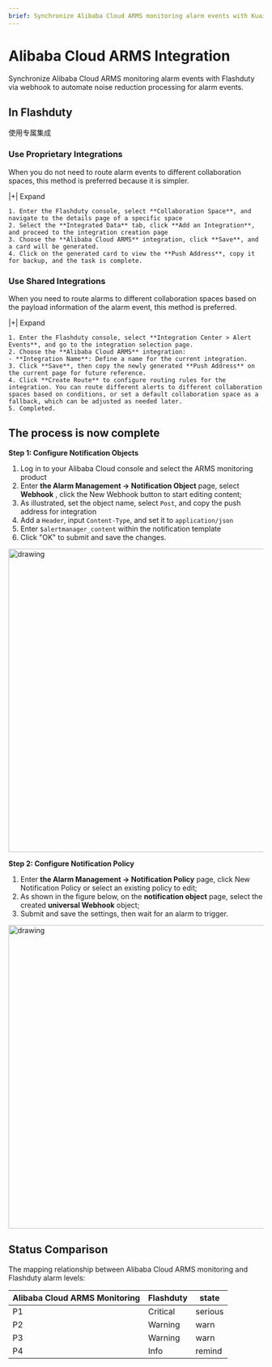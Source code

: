 ```yaml
---
brief: Synchronize Alibaba Cloud ARMS monitoring alarm events with Kuaimao Nebula via webhook to automate noise reduction processing for alarm events
---
```


# Alibaba Cloud ARMS Integration

Synchronize Alibaba Cloud ARMS monitoring alarm events with Flashduty via webhook to automate noise reduction processing for alarm events.

## In Flashduty
使用专属集成

### Use Proprietary Integrations

When you do not need to route alarm events to different collaboration spaces, this method is preferred because it is simpler.

|+| Expand

    1. Enter the Flashduty console, select **Collaboration Space**, and navigate to the details page of a specific space
    2. Select the **Integrated Data** tab, click **Add an Integration**, and proceed to the integration creation page
    3. Choose the **Alibaba Cloud ARMS** integration, click **Save**, and a card will be generated.
    4. Click on the generated card to view the **Push Address**, copy it for backup, and the task is complete.

### Use Shared Integrations

When you need to route alarms to different collaboration spaces based on the payload information of the alarm event, this method is preferred.

|+| Expand

    1. Enter the Flashduty console, select **Integration Center > Alert Events**, and go to the integration selection page.
    2. Choose the **Alibaba Cloud ARMS** integration:
    - **Integration Name**: Define a name for the current integration.
    3. Click **Save**, then copy the newly generated **Push Address** on the current page for future reference.
    4. Click **Create Route** to configure routing rules for the integration. You can route different alerts to different collaboration spaces based on conditions, or set a default collaboration space as a fallback, which can be adjusted as needed later.
    5. Completed.

## The process is now complete
**Step 1: Configure Notification Objects**

1. Log in to your Alibaba Cloud console and select the ARMS monitoring product
2. Enter **the Alarm Management -> Notification Object** page, select **Webhook** , click the New Webhook button to start editing content;
3. As illustrated, set the object name, select `Post`, and copy the push address for integration
4. Add a `Header`, input `Content-Type`, and set it to `application/json`
5. Enter `$alertmanager_content` within the notification template
6. Click "OK" to submit and save the changes.

<img alt="drawing" width="600" src="https://fcdoc.github.io/img/zh/NBrkqKx5UuQfw74Jnxfh8E3Mms5vEUbYe8oSKAt-jIo.avif" />

**Step 2: Configure Notification Policy**

1. Enter **the Alarm Management -> Notification Policy** page, click New Notification Policy or select an existing policy to edit;
2. As shown in the figure below, on the **notification object** page, select the created **universal Webhook** object;
3. Submit and save the settings, then wait for an alarm to trigger.

<img alt="drawing" width="600" src="https://fcdoc.github.io/img/zh/Bo_QVu-dAYs8mM-5bjKjO16cZvjnvMzV0R9eBWo0uGw.avif" />

## Status Comparison

The mapping relationship between Alibaba Cloud ARMS monitoring and Flashduty alarm levels:

| Alibaba Cloud ARMS Monitoring |  Flashduty  | state |
| ------------ | -------- | ---- |
| P1     | Critical | serious |
| P2     | Warning  | warn |
| P3     | Warning     | warn |
| P4     | Info     | remind |